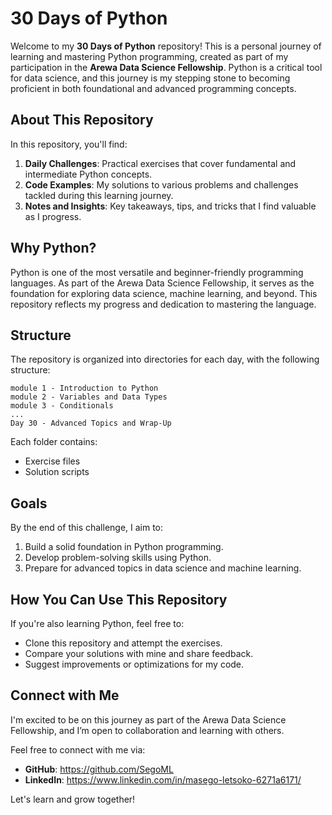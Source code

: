 # 30 Days of Python

Welcome to my **30 Days of Python** repository! This is a personal journey of learning and mastering Python programming, created as part of my participation in the **Arewa Data Science Fellowship**. Python is a critical tool for data science, and this journey is my stepping stone to becoming proficient in both foundational and advanced programming concepts.

## About This Repository
In this repository, you'll find:

1. **Daily Challenges**: Practical exercises that cover fundamental and intermediate Python concepts.
2. **Code Examples**: My solutions to various problems and challenges tackled during this learning journey.
3. **Notes and Insights**: Key takeaways, tips, and tricks that I find valuable as I progress.

## Why Python?
Python is one of the most versatile and beginner-friendly programming languages. As part of the Arewa Data Science Fellowship, it serves as the foundation for exploring data science, machine learning, and beyond. This repository reflects my progress and dedication to mastering the language.

## Structure
The repository is organized into directories for each day, with the following structure:

```
module 1 - Introduction to Python
module 2 - Variables and Data Types
module 3 - Conditionals
...
Day 30 - Advanced Topics and Wrap-Up
```

Each folder contains:
- Exercise files
- Solution scripts


## Goals
By the end of this challenge, I aim to:
1. Build a solid foundation in Python programming.
2. Develop problem-solving skills using Python.
3. Prepare for advanced topics in data science and machine learning.

## How You Can Use This Repository
If you're also learning Python, feel free to:
- Clone this repository and attempt the exercises.
- Compare your solutions with mine and share feedback.
- Suggest improvements or optimizations for my code.

## Connect with Me
I'm excited to be on this journey as part of the Arewa Data Science Fellowship, and I’m open to collaboration and learning with others.

Feel free to connect with me via:
- **GitHub**: https://github.com/SegoML
- **LinkedIn**: https://www.linkedin.com/in/masego-letsoko-6271a6171/

Let's learn and grow together!

